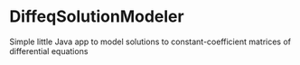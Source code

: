 # DiffeqSolutionModeler
Simple little Java app to model solutions to constant-coefficient matrices of differential equations
